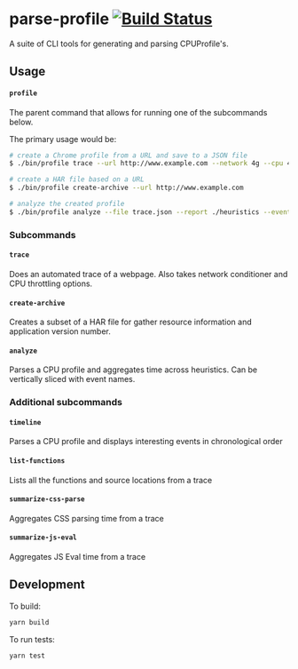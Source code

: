 # parse-profile [![Build Status](https://travis-ci.org/TracerBench/parse-profile.svg?branch=master)](https://travis-ci.org/TracerBench/parse-profile)

A suite of CLI tools for generating and parsing CPUProfile's.

## Usage

#### `profile`
The parent command that allows for running one of the subcommands below.

The primary usage would be:

```bash
# create a Chrome profile from a URL and save to a JSON file
$ ./bin/profile trace --url http://www.example.com --network 4g --cpu 4

# create a HAR file based on a URL
$ ./bin/profile create-archive --url http://www.example.com

# analyze the created profile
$ ./bin/profile analyze --file trace.json --report ./heuristics --event mark_meaningful_paint_end
```

### Subcommands

#### `trace`
Does an automated trace of a webpage. Also takes network conditioner and CPU throttling options.

#### `create-archive`
Creates a subset of a HAR file for gather resource information and application version number.

#### `analyze`
Parses a CPU profile and aggregates time across heuristics. Can be vertically sliced with event names.

### Additional subcommands

#### `timeline`
Parses a CPU profile and displays interesting events in chronological order

#### `list-functions`
Lists all the functions and source locations from a trace

#### `summarize-css-parse`
Aggregates CSS parsing time from a trace

#### `summarize-js-eval`
Aggregates JS Eval time from a trace

## Development

To build:

```bash
yarn build
```

To run tests:

```bash
yarn test
```
